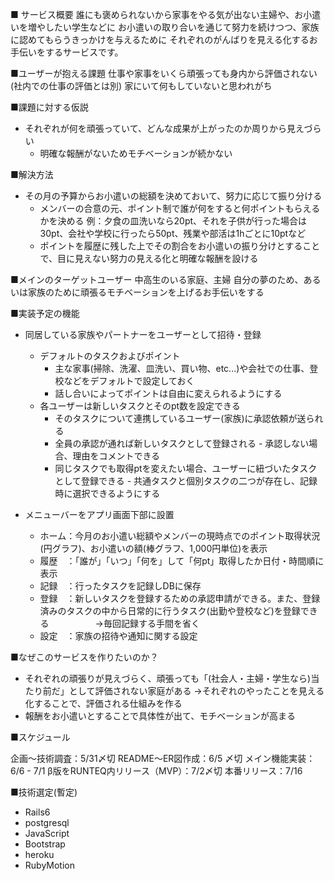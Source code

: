 ■ サービス概要
誰にも褒められないから家事をやる気が出ない主婦や、お小遣いを増やしたい学生などに
お小遣いの取り合いを通じて努力を続けつつ、家族に認めてもらうきっかけを与えるために
それぞれのがんばりを見える化するお手伝いをするサービスです。

■ユーザーが抱える課題
仕事や家事をいくら頑張っても身内から評価されない(社内での仕事の評価とは別)
家にいて何もしていないと思われがち

■課題に対する仮説
- それぞれが何を頑張っていて、どんな成果が上がったのか周りから見えづらい
  - 明確な報酬がないためモチベーションが続かない

■解決方法
- その月の予算からお小遣いの総額を決めておいて、努力に応じて振り分ける
  - メンバーの合意の元、ポイント制で誰が何をすると何ポイントもらえるかを決める
例：夕食の皿洗いなら20pt、それを子供が行った場合は30pt、会社や学校に行ったら50pt、残業や部活は1hごとに10ptなど
  - ポイントを履歴に残した上でその割合をお小遣いの振り分けとすることで、目に見えない努力の見える化と明確な報酬を設ける

■メインのターゲットユーザー
中高生のいる家庭、主婦
自分の夢のため、あるいは家族のために頑張るモチベーションを上げるお手伝いをする

■実装予定の機能
- 同居している家族やパートナーをユーザーとして招待・登録
    - デフォルトのタスクおよびポイント
        - 主な家事(掃除、洗濯、皿洗い、買い物、etc...)や会社での仕事、登校などをデフォルトで設定しておく
        - 話し合いによってポイントは自由に変えられるようにする
    - 各ユーザーは新しいタスクとそのpt数を設定できる
        - そのタスクについて連携しているユーザー(家族)に承認依頼が送られる
        - 全員の承認が通れば新しいタスクとして登録される
              - 承認しない場合、理由をコメントできる
        - 同じタスクでも取得ptを変えたい場合、ユーザーに紐づいたタスクとして登録できる
              - 共通タスクと個別タスクの二つが存在し、記録時に選択できるようにする

- メニューバーをアプリ画面下部に設置
    - ホーム：今月のお小遣い総額やメンバーの現時点でのポイント取得状況(円グラフ)、お小遣いの額(棒グラフ、1,000円単位)を表示
    - 履歴　：「誰が」「いつ」「何を」して「何pt」取得したか日付・時間順に表示
    - 記録　：行ったタスクを記録しDBに保存
    - 登録　：新しいタスクを登録するための承認申請ができる。また、登録済みのタスクの中から日常的に行うタスク(出勤や登校など)を登録できる
    　　　　　→毎回記録する手間を省く
    - 設定　：家族の招待や通知に関する設定

■なぜこのサービスを作りたいのか？
- それぞれの頑張りが見えづらく、頑張っても「(社会人・主婦・学生なら)当たり前だ」として評価されない家庭がある
  →それぞれのやったことを見える化することで、評価される仕組みを作る
- 報酬をお小遣いとすることで具体性が出て、モチベーションが高まる

■スケジュール

企画〜技術調査：5/31〆切
README〜ER図作成：6/5 〆切
メイン機能実装：6/6 - 7/1
β版をRUNTEQ内リリース（MVP）：7/2〆切
本番リリース：7/16

■技術選定(暫定)
- Rails6
- postgresql
- JavaScript
- Bootstrap
- heroku
- RubyMotion
